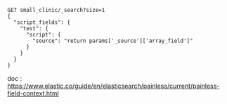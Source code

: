 
```
GET small_clinic/_search?size=1
{
  "script_fields": {
    "test": {
      "script": {
        "source": "return params['_source']['array_field']"
      }
    }
  }
}
```

doc : https://www.elastic.co/guide/en/elasticsearch/painless/current/painless-field-context.html
